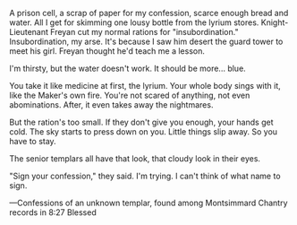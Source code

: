 A prison cell, a scrap of paper for my confession, scarce enough bread and water. All I get for skimming one lousy bottle from the lyrium stores. Knight-Lieutenant Freyan cut my normal rations for "insubordination." Insubordination, my arse. It's because I saw him desert the guard tower to meet his girl. Freyan thought he'd teach me a lesson.

I'm thirsty, but the water doesn't work. It should be more... blue.

You take it like medicine at first, the lyrium. Your whole body sings with it, like the Maker's own fire. You're not scared of anything, not even abominations. After, it even takes away the nightmares.

But the ration's too small. If they don't give you enough, your hands get cold. The sky starts to press down on you. Little things slip away. So you have to stay.

The senior templars all have that look, that cloudy look in their eyes.

"Sign your confession," they said. I'm trying. I can't think of what name to sign.

—Confessions of an unknown templar, found among Montsimmard Chantry records in 8:27 Blessed
